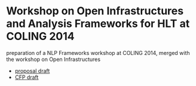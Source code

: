 Workshop on Open Infrastructures and Analysis Frameworks for HLT at COLING 2014
========================

preparation of a NLP Frameworks workshop at COLING 2014, merged with the workshop on Open Infrastructures

 * [proposal draft](proposal.md)
 * [CFP draft](cfp.md)
